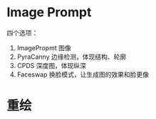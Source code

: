 # Image Prompt
四个选项：
1. ImagePropmt 图像
2. PyraCanny 边缘检测，体现结构、轮廓
3. CPDS 深度图，体现纵深
4. Faceswap 换脸模式，让生成图的效果和脸更像 
# 重绘
 